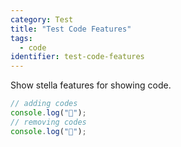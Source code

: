 ```yaml
---
category: Test
title: "Test Code Features"
tags:
  - code
identifier: test-code-features
---
```


Show stella features for showing code.

```typescript
// adding codes
console.log("🍔");
// removing codes
console.log("💩");
```
